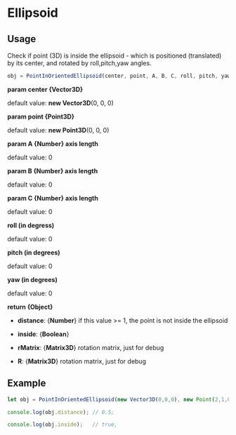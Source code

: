 # Ellipsoid
## Usage
Check if point (3D) is inside the ellipsoid - which is positioned (translated) by its center, and rotated by roll,pitch,yaw angles.
```javascript
obj = PointInOrientedEllipsoid(center, point, A, B, C, roll, pitch, yaw)
```
**param center {Vector3D}**

default value: **new Vector3D**(0, 0, 0)

**param point {Point3D}**

default value: **new Point3D**(0, 0, 0)

**param A {Number} axis length**

default value: 0

**param B {Number} axis length**

default value: 0

**param C {Number} axis length**

default value: 0

**roll (in degress)**

default value: 0

**pitch (in degrees)**

default value: 0

**yaw (in degrees)**

default value: 0

**return {Object}**

- **distance**: {**Number**} if this value >= 1, the point is not inside the ellipsoid

- **inside**: {**Boolean**}

- **rMatrix**: {**Matrix3D**} rotation matrix, just for debug

- **R**: {**Matrix3D**} rotation matrix, just for debug

## Example

```javascript
let obj = PointInOrientedEllipsoid(new Vector3D(0,0,0), new Point(2,1,0), 4, 2, 2, 0, 0, 0);

console.log(obj.distance); // 0.5;

console.log(obj.inside);   // true,
```

